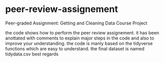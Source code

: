 # peer-review-assignement
Peer-graded Assignment: Getting and Cleaning Data Course Project

the code shows how to perform the peer review assignement. it has been anottated with comments to explain major steps in the code and also to improve your understanding.
the code is manly based on the tidyverse functions which are easy to understand.
the final dataset is named tidydata.csv
best regards


